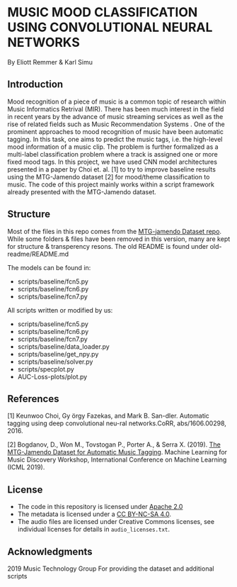 # MUSIC MOOD CLASSIFICATION USING CONVOLUTIONAL NEURAL NETWORKS

By Eliott Remmer & Karl Simu

## Introduction

Mood recognition of a piece of music is a common topic of research within Music Informatics Retrival (MIR). There has been much interest in the field in recent years by the advance of music streaming services as well as the rise of related fields such as Music Recommendation Systems . One of the prominent approaches to mood recognition of music have been automatic tagging. In this task, one aims to predict the music tags, i.e. the high-level mood information of a music clip. The problem is further formalized as a multi-label classification problem where a track is assigned one or more fixed mood tags. In this project, we have used CNN model architectures presented in a paper by Choi et. al. [1] to try to improve baseline results using the MTG-Jamendo dataset [2] for mood/theme classification to music. The code of this project mainly works within a script framework already presented with the MTG-Jamendo dataset.

## Structure

Most of the files in this repo comes from the [MTG-jamendo Dataset repo](https://github.com/MTG/mtg-jamendo-dataset). While some folders & files have been removed in this version, many are kept for structure & transperency resons. The old README is found under old-readme/README.md

The models can be found in:

* scripts/baseline/fcn5.py
* scripts/baseline/fcn6.py
* scripts/baseline/fcn7.py

All scripts written or modified by us:
* scripts/baseline/fcn5.py
* scripts/baseline/fcn6.py
* scripts/baseline/fcn7.py
* scripts/baseline/data_loader.py
* scripts/baseline/get_npy.py
* scripts/baseline/solver.py
* scripts/specplot.py
* AUC-Loss-plots/plot.py


## References

[1] Keunwoo  Choi,  Gy ̈orgy  Fazekas,  and  Mark  B.  San-dler. Automatic tagging using deep convolutional neu-ral networks.CoRR, abs/1606.00298, 2016.

[2] Bogdanov, D., Won M., Tovstogan P., Porter A., & Serra X. (2019).  [The MTG-Jamendo Dataset for Automatic Music Tagging](https://hdl.handle.net/10230/42015). Machine Learning for Music Discovery Workshop, International Conference on Machine Learning (ICML 2019).


## License

* The code in this repository is licensed under [Apache 2.0](LICENSE) 
* The metadata is licensed under a [CC BY-NC-SA 4.0](https://creativecommons.org/licenses/by-nc-sa/4.0/).
* The audio files are licensed under Creative Commons licenses, see individual licenses for details in `audio_licenses.txt`.

## Acknowledgments

2019 Music Technology Group For providing the dataset and additional scripts
